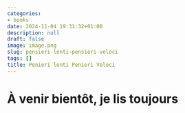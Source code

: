 ```yaml
---
categories:
- books
date: 2024-11-04 19:31:32+01:00
description: null
draft: false
image: image.png
slug: pensieri-lenti-pensieri-veloci
tags: []
title: Penieri lenti Penieri Veloci
---
```


# À venir bientôt, je lis toujours